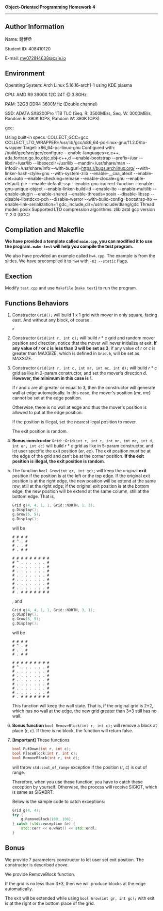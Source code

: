 **Object-Oriented Programming Homework 4**

---
## Author Information

Name: 鍾博丞

Student ID: 408410120

E-mail: my072814638@csie.io



## Environment

Operating System: Arch Linux 5.16.16-arch1-1 using KDE plasma

CPU: AMD R9 3900X 12C 24T @ 3.8GHz

RAM: 32GB DDR4 3600MHz (Double channel)

SSD: ADATA SX8200Pro 1TB TLC (Seq. R: 3500MB/s, Seq. W: 3000MB/s, Random R: 390K IOPS, Random W: 380K IOPS)

gcc: 

Using built-in specs. 
COLLECT_GCC=gcc 
COLLECT_LTO_WRAPPER=/usr/lib/gcc/x86_64-pc-linux-gnu/11.2.0/lto-wrapper 
Target: x86_64-pc-linux-gnu 
Configured with: /build/gcc/src/gcc/configure --enable-languages=c,c++, ada,fortran,go,lto,objc,obj-c++,d --enable-bootstrap --prefix=/usr --libdir=/usr/lib --libexecdir=/usr/lib --mandir=/usr/share/man --infodir=/usr/share/info --with-bugurl=https://bugs.archlinux.org/ --with-linker-hash-style=gnu --with-system-zlib --enable-__cxa_atexit --enable-cet=auto --enable-checking=release --enable-clocale=gnu --enable-default-pie --enable-default-ssp --enable-gnu-indirect-function --enable-gnu-unique-object --enable-linker-build-id --enable-lto --enable-multilib --enable-plugin --enable-shared --enable-threads=posix --disable-libssp --disable-libstdcxx-pch --disable-werror --with-build-config=bootstrap-lto --enable-link-serialization=1 gdc_include_dir=/usr/include/dlang/gdc 
Thread model: posix 
Supported LTO compression algorithms: zlib zstd 
gcc version 11.2.0 (GCC)



 ## Compilation and Makefile

**We have provided a template called `main.cpp`, you can modified it to use the program. `make test` will help you compile the test program.**

We also have provided an example called `hw4.cpp`. The example is from the slides. We have precompiled it to `hw4` with `-O3 --static` flags.



## Exection

Modify `test.cpp` and use `Makefile` (`make test`) to run the program.


## Functions Behaviors

1. Constructor `Grid();` will build 1 x 1 grid with mover in only square, facing east. And without any block, of course.

   ```
   >
   ```

2. Constructor `Grid(int r, int c);` will build *r* \* *c* grid and random mover position and direction, notice that the mover will never initialize at exit. **If any value of *r* or *c* is less than 3 will be set as 3**; if any value of *r* or *c* is greater than MAXSIZE, which is defined in `Grid.h`, will be set as MAXSIZE.

3. Constructor `Grid(int r, int c, int mr, int mc, int d);` will build *r* \* *c* grid as like in 2-param constructor, and set the mover's direction *d*. **However, the minimum in this case is 1**.

   If r and c are all greater or equal to 3, then the constructor will generate wall at edge automatically. In this case, the mover's position (*mr*, *mc*) cannot be set at the edge position.

   Otherwise, there is no wall at edge and thus the mover's position is allowed to put at the edge position.

   If the position is illegal, set the nearest legal position to mover.

   The exit position is random.

4. **Bonus constructor** `Grid::Grid(int r, int c, int mr, int mc, int d, int er, int ec)` will build *r* \* *c* grid as like in 5-param constructor, and let user specific the exit position (*er*, *ec*). The exit position must be at the edge of the grid and can't be at the corner position. **If the exit position is illegal, the exit position is random**.

5. The function `bool Grow(int gr, int gc);` will keep the original **exit** position if the position is at the left or the top edge. If the original exit position is at the right edge, the new position will be extend at the same row, still at the right edge; if the original exit position is at the bottom edge, the new position will be extend at the same column, still at the bottom edge. That is, 

   ```c++
   Grid g(4, 4, 1, 1, Grid::NORTH, 1, 3);
   g.Display();
   g.Grow(5, 5);
   g.Display();
   ```

   will be 

   ```
   # # # # 
   # ^ . # 
   # . . # 
   # . # # 
   
   # # # # # # # # # 
   # ^ . . . . . . # 
   # . . . . . . . # 
   # . . . . . . . # 
   # . . . . . . . # 
   # . . . . . . . # 
   # . . . . . . . # 
   # . . . . . . . # 
   # . # # # # # # #
   ```

   , and 

   ```c++
   Grid g(4, 4, 1, 1, Grid::NORTH, 3, 1);
   g.Display();
   g.Grow(5, 5);
   g.Display();
   ```

   will be

   ```
   # # # # 
   # ^ . # 
   # . . # 
   # . # # 
   
   # # # # # # # # # 
   # ^ . . . . . . # 
   # . . . . . . . # 
   # . . . . . . . # 
   # . . . . . . . # 
   # . . . . . . . # 
   # . . . . . . . # 
   # . . . . . . . # 
   # . # # # # # # #
   ```

   This function will keep the wall state. That is, if the original grid is 2\*2, which has no wall at the edge, the new grid greater than 3\*3 still has no wall.

6. **Bonus function** `bool RemoveBlock(int r, int c);` will remove a block at place (*r*, *c*). If there is no block, the function will return false.

7. **\[Important\]** These functions

   ```c++
   bool PutDown(int r, int c);
   bool PlaceBlock(int r, int c);
   bool RemoveBlock(int r, int c);
   ```

   will throw `std::out_of_range` exception if the position (*r*, *c*) is out of range.

   Therefore, when you use these function, you have to catch these exception by yourself. Otherwise, the process will receive SIGIOT, which is same as SIGABRT.

   Below is the sample code to catch exceptions:

   ```c++
   Grid g(4, 4);
   try {
       g.RemoveBlock(100, 100);
   } catch (std::exception &e) {
       std::cerr << e.what() << std::endl;
   }
   ```

   

## Bonus

We provide 7 parameters constructor to let user set exit position. The constructor is described above.

We provide RemoveBlock function.

If the grid is no less than 3\*3, then we will produce blocks at the edge automatically.

The exit will be extended while using `bool Grow(int gr, int gc);` with exit is at the right or the bottom place of the grid.

